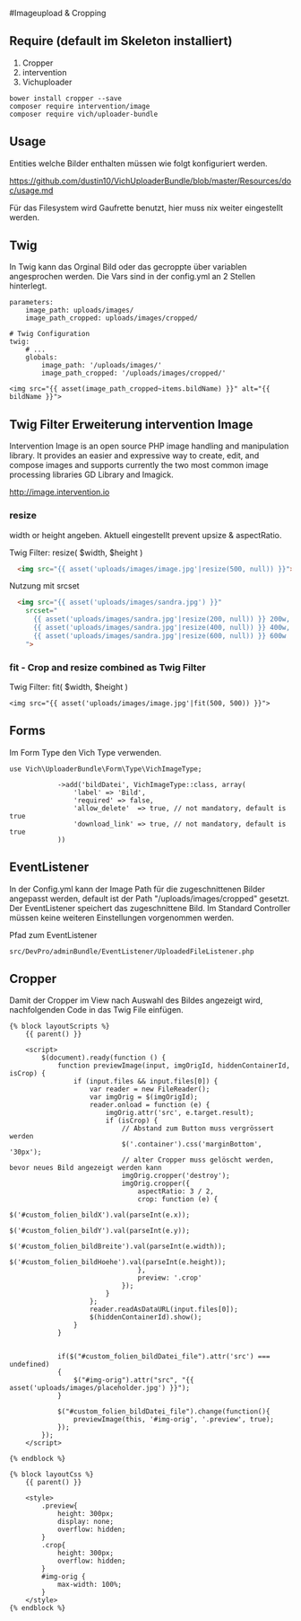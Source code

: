 #Imageupload & Cropping

## Require (default im Skeleton installiert)

1. Cropper 
2. intervention
3. Vichuploader

```
bower install cropper --save
composer require intervention/image
composer require vich/uploader-bundle
```

## Usage

Entities welche Bilder enthalten müssen wie folgt konfiguriert werden.

https://github.com/dustin10/VichUploaderBundle/blob/master/Resources/doc/usage.md

Für das Filesystem wird Gaufrette benutzt, hier muss nix weiter eingestellt werden.

## Twig

In Twig kann das Orginal Bild oder das gecroppte über variablen angesprochen werden. Die Vars sind 
in der config.yml an 2 Stellen hinterlegt.

```
parameters:
    image_path: uploads/images/
    image_path_cropped: uploads/images/cropped/
```

```
# Twig Configuration
twig:
    # ...
    globals:
        image_path: '/uploads/images/'
        image_path_cropped: '/uploads/images/cropped/'
```

```
<img src="{{ asset(image_path_cropped~items.bildName) }}" alt="{{ bildName }}">
```

## Twig Filter Erweiterung intervention Image
Intervention Image is an open source PHP image handling and manipulation library. It provides an easier and expressive way to create, edit, and compose images and supports currently the two most common image processing libraries GD Library and Imagick.

http://image.intervention.io

### resize
width or height angeben. Aktuell eingestellt prevent upsize & aspectRatio.

Twig Filter: resize( $width, $height )
```html
  <img src="{{ asset('uploads/images/image.jpg'|resize(500, null)) }}">
```

Nutzung mit srcset
```html
  <img src="{{ asset('uploads/images/sandra.jpg') }}"
    srcset="
      {{ asset('uploads/images/sandra.jpg'|resize(200, null)) }} 200w,
      {{ asset('uploads/images/sandra.jpg'|resize(400, null)) }} 400w,
      {{ asset('uploads/images/sandra.jpg'|resize(600, null)) }} 600w
    ">
```

### fit - Crop and resize combined as Twig Filter

Twig Filter: fit( $width, $height )
```
<img src="{{ asset('uploads/images/image.jpg'|fit(500, 500)) }}">
```

## Forms

Im Form Type den Vich Type verwenden.

```
use Vich\UploaderBundle\Form\Type\VichImageType;

            ->add('bildDatei', VichImageType::class, array(
                'label' => 'Bild',
                'required' => false,
                'allow_delete'  => true, // not mandatory, default is true
                'download_link' => true, // not mandatory, default is true
            ))
```

## EventListener

In der Config.yml kann der Image Path für die zugeschnittenen Bilder angepasst werden, default ist der Path "/uploads/images/cropped" 
gesetzt. Der EventListener speichert das zugeschnittene Bild. Im Standard Controller müssen keine weiteren Einstellungen vorgenommen werden.

Pfad zum EventListener
```
src/DevPro/adminBundle/EventListener/UploadedFileListener.php
```

## Cropper

Damit der Cropper im View nach Auswahl des Bildes angezeigt wird, nachfolgenden Code in das Twig File einfügen.

```
{% block layoutScripts %}
    {{ parent() }}
    
    <script>
        $(document).ready(function () {
            function previewImage(input, imgOrigId, hiddenContainerId, isCrop) {
                if (input.files && input.files[0]) {
                    var reader = new FileReader();
                    var imgOrig = $(imgOrigId);
                    reader.onload = function (e) {
                        imgOrig.attr('src', e.target.result);
                        if (isCrop) {
                            // Abstand zum Button muss vergrössert werden
                            $('.container').css('marginBottom', '30px');
                            // alter Cropper muss gelöscht werden, bevor neues Bild angezeigt werden kann
                            imgOrig.cropper('destroy');
                            imgOrig.cropper({
                                aspectRatio: 3 / 2,
                                crop: function (e) {
                                    $('#custom_folien_bildX').val(parseInt(e.x));
                                    $('#custom_folien_bildY').val(parseInt(e.y));
                                    $('#custom_folien_bildBreite').val(parseInt(e.width));
                                    $('#custom_folien_bildHoehe').val(parseInt(e.height));
                                },
                                preview: '.crop'
                            });
                        }
                    };
                    reader.readAsDataURL(input.files[0]);
                    $(hiddenContainerId).show();
                }
            }


            if($("#custom_folien_bildDatei_file").attr('src') === undefined)
            {
                $("#img-orig").attr("src", "{{ asset('uploads/images/placeholder.jpg') }}");
            }

            $("#custom_folien_bildDatei_file").change(function(){
                previewImage(this, '#img-orig', '.preview', true);
            });
        });
    </script>

{% endblock %}

{% block layoutCss %}
    {{ parent() }}

    <style>
        .preview{
            height: 300px;
            display: none;
            overflow: hidden;
        }
        .crop{
            height: 300px;
            overflow: hidden;
        }
        #img-orig {
            max-width: 100%;
        }
    </style>
{% endblock %}
```



